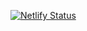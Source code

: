 [![Netlify Status](https://api.netlify.com/api/v1/badges/ade60edb-c957-4427-8b49-0da6f17d0313/deploy-status)](https://app.netlify.com/sites/swapi-deux/deploys)

